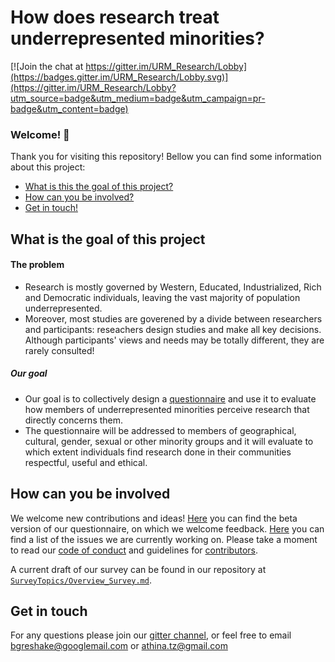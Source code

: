 # How does research treat underrepresented minorities?

[![Join the chat at https://gitter.im/URM_Research/Lobby](https://badges.gitter.im/URM_Research/Lobby.svg)](https://gitter.im/URM_Research/Lobby?utm_source=badge&utm_medium=badge&utm_campaign=pr-badge&utm_content=badge)

### Welcome! :confetti_ball:

Thank you for visiting this repository! Bellow you can find some information about this project:

* [What is this the goal of this project?](#what-is-the-goal-of-this-project)
* [How can you be involved?](#how-can-you-be-involved)
* [Get in touch!](#get-in-touch)

## What is the goal of this project

#### The problem
* Research is mostly governed by Western, Educated, Industrialized, Rich and Democratic individuals, leaving the vast majority of population underrepresented.
* Moreover, most studies are goverened by a divide between researchers and participants: reseachers design studies and make all key decisions. Although participants' views and needs may be totally different, they are rarely consulted! 

##### Our goal
* Our goal is to collectively design a [questionnaire](https://www.soscisurvey.de/URM_pilot/?act=pzyR1NETeO49OoHtnamDiuNw) and use it to evaluate how members of underrepresented minorities perceive research that directly concerns them.
* The questionnaire will be addressed to members of geographical, cultural, gender, sexual or other minority groups and it will evaluate to which extent individuals find research done in their communities respectful, useful and ethical.

## How can you be involved
We welcome new contributions and ideas! [Here](https://www.soscisurvey.de/URM_pilot/?act=pzyR1NETeO49OoHtnamDiuNw) you can find the beta version of our questionnaire, on which we welcome feedback. [Here](https://github.com/aath0/MinoritiesInResearch/issues) you can find a list of the issues we are currently working on. Please take a moment to read our [code of conduct](https://github.com/aath0/MinoritiesInResearch/blob/master/CODE_OF_CONDUCT.md) and guidelines for [contributors](https://github.com/aath0/MinoritiesInResearch/blob/master/CONTRIBUTING.md).

A current draft of our survey can be found in our repository at [`SurveyTopics/Overview_Survey.md`](https://github.com/aath0/MinoritiesInResearch/blob/master/SurveyTopics/Overview_Survey.md).

## Get in touch
For any questions please join our [gitter channel](https://gitter.im/URM_Research/Lobby#), or feel free to email bgreshake@googlemail.com or athina.tz@gmail.com
